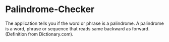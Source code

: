 # Palindrome-Checker
The application tells you if the word or phrase is a palindrome.  A palindrome is a word, phrase or sequence that reads same backward as forward.  (Definition from Dictionary.com).
